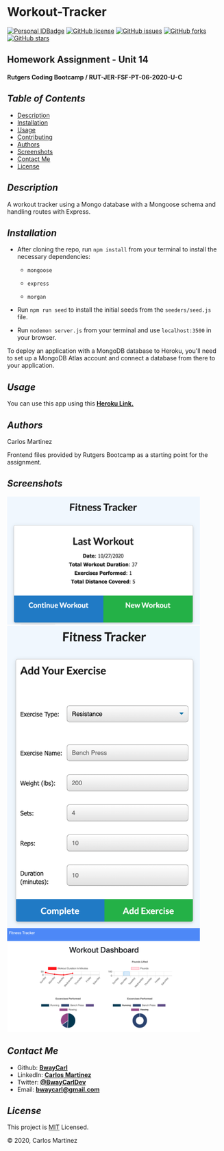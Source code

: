 # Workout-Tracker
[![Personal IDBadge](https://img.shields.io/badge/Dev-BwayCarl-red)](https://bwaycarl.github.io/Portfolio/)
[![GitHub license](https://img.shields.io/github/license/BwayCarl/Workout-Tracker)](https://github.com/BwayCarl/Workout-Tracker/blob/master/LICENSE)
[![GitHub issues](https://img.shields.io/github/issues/BwayCarl/Workout-Tracker)](https://github.com/BwayCarl/Workout-Tracker/issues)
[![GitHub forks](https://img.shields.io/github/forks/BwayCarl/Workout-Tracker)](https://github.com/BwayCarl/Workout-Tracker/network)
[![GitHub stars](https://img.shields.io/github/stars/BwayCarl/Workout-Tracker)](https://github.com/BwayCarl/Workout-Tracker/stargazers)
## Homework Assignment - Unit 14
#### Rutgers Coding Bootcamp / RUT-JER-FSF-PT-06-2020-U-C

## *Table of Contents*
- [Description](#description)
- [Installation](#installation)
- [Usage](#usage)
- [Contributing](#contributing)
- [Authors](#authors)
- [Screenshots](#screenshots)
- [Contact Me](#contact-me)
- [License](#license)

## *Description* 
A workout tracker using a Mongo database with a Mongoose schema and handling routes with Express.

## *Installation* 
 - After cloning the repo, run ```npm install``` from your terminal to install the necessary dependencies:
 
    - ```mongoose ```

    - ```express ```

    - ```morgan ```

- Run ```npm run seed``` to install the initial seeds from the ```seeders/seed.js``` file.

- Run ```nodemon server.js``` from your terminal and use ```localhost:3500``` in your browser.

To deploy an application with a MongoDB database to Heroku, you'll need to set up a MongoDB Atlas account and connect a database from there to your application.


## *Usage*
You can use this app using this **[Heroku Link.](https://shrouded-bayou-99400.herokuapp.com/)**

## *Authors* 
 Carlos Martinez

 Frontend files provided by Rutgers Bootcamp as a starting point for the assignment.

## *Screenshots* 
<img src="./public/assets/images/Fitness-Tracker-Main.png" width="450">

<img src="./public/assets/images/Fitness-Tracker-Add-Exercise.png" width="450">

<img src="./public/assets/images/Fitness-Tracker-Dashboard.png" width="450">

## *Contact Me*
 - Github: **[BwayCarl](https://github.com/BwayCarl)**
 - LinkedIn: **[Carlos Martinez](https://www.linkedin.com/in/carlos-martinez-8702b146/)** 
 - Twitter: **[@BwayCarlDev](https://twitter.com/BwayDev)**
 - Email: **[bwaycarl@gmail.com](mailto:bwaycarl@gmail.com)**

## *License* 
This project is [MIT](https://github.com/BwayCarl/Workout-Tracker/blob/main/LICENSE) Licensed.
 
 &copy; 2020, Carlos Martinez
